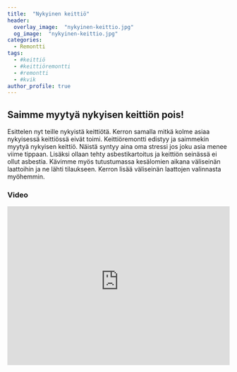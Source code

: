 ```yaml
---
title:  "Nykyinen keittiö"
header:
  overlay_image:  "nykyinen-keittio.jpg"
  og_image:  "nykyinen-keittio.jpg"
categories: 
  - Remontti
tags:
  - #keittiö
  - #keittiöremontti
  - #remontti
  - #kvik
author_profile: true
---
```


## Saimme myytyä nykyisen keittiön pois!

Esittelen nyt teille nykyistä keittiötä.
Kerron samalla mitkä kolme asiaa nykyisessä keittiössä eivät toimi.
Keittiöremontti edistyy ja saimmekin myytyä nykyisen keittiö. Näistä syntyy aina oma stressi jos joku asia menee viime tippaan. Lisäksi ollaan tehty asbestikartoitus ja keittiön seinässä ei ollut asbestia. Kävimme myös tutustumassa kesälomien aikana väliseinän laattoihin ja ne lähti tilaukseen. Kerron lisää väliseinän laattojen valinnasta myöhemmin.

### Video

<iframe width="100%" height="360" src="https://www.youtube-nocookie.com/embed/F5KXo5AdmuM?controls=0&amp;showinfo=0" frameborder="0" allowfullscreen></iframe>


[jekyll-docs]: http://jekyllrb.com/docs/home
[jekyll-gh]:   https://github.com/jekyll/jekyll
[jekyll-talk]: https://talk.jekyllrb.com/